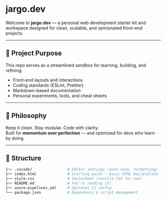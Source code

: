 # jargo.dev

Welcome to **jargo.dev** — a personal web development starter kit and workspace designed for clean, scalable, and opinionated front-end projects.

---

## 🚀 Project Purpose

This repo serves as a streamlined sandbox for learning, building, and refining:
- Front-end layouts and interactions
- Coding standards (ESLint, Prettier)
- Markdown-based documentation
- Personal experiments, tools, and cheat sheets

---

## 🧠 Philosophy

Keep it clean. Stay modular. Code with clarity.  
Built for **momentum over perfection** — and optimized for devs who learn by doing.

---

## 📁 Structure

```bash
├── .vscode/                # Editor settings (auto-save, formatting)
├── index.html              # Starting point — basic HTML boilerplate
├── style.css               # Stylesheet (vanilla CSS for now)
├── README.md               # You're reading it!
├── azure-pipelines.yml     # Optional CI config
└── package.json            # Dependency & script management
